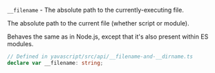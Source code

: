 `__filename` - The absolute path to the currently-executing file.

The absolute path to the current file (whether script or module).

Behaves the same as in Node.js, except that it's also present within ES modules.

```ts
// Defined in yavascript/src/api/__filename-and-__dirname.ts
declare var __filename: string;
```
